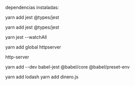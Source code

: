 dependencias instaladas:

yarn add jest @types/jest


yarn add jest @types/jest

yarn jest --watchAll

yarn add global httpserver

http-server

yarn add --dev babel-jest @babel/core @babel/preset-env

yarn add lodash
yarn add dinero.js
